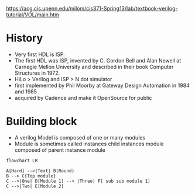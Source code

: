 https://acg.cis.upenn.edu/milom/cis371-Spring13/lab/textbook-verilog-tutorial/VOL/main.htm



# History
- Very first HDL is ISP.
- The first HDL was ISP, invented by C. Gordon Bell and Alan Newell at Carnegie Mellon University and described in their book Computer Structures in 1972.
- HiLo > Verilog and ISP > N dot simulator
-  first implemented by Phil Moorby at Gateway Design Automation in 1984 and 1985
-  acquired by Cadence and make it OpenSource for public



# Building block
- A verilog Model is composed of one or many modules
- Module is sometimes called instances child instances module composed of parent instance module

```mermaid
flowchart LR

A[Hard] -->|Text| B(Round)
B --> C{Top module}
C -->|One| D[Module 1] --> |Three| F[ sub sub module 1]
C -->|Two| E[Module 2]

